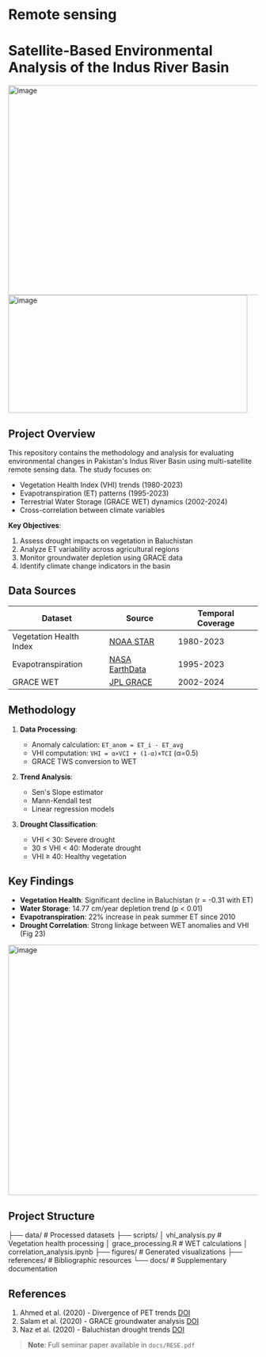 # Remote sensing
# Satellite-Based Environmental Analysis of the Indus River Basin

<img width="515" height="424" alt="image" src="https://github.com/user-attachments/assets/2353476b-b0e9-414c-93c8-cabfeb1ccca2" />
 <img width="483" height="238" alt="image" src="https://github.com/user-attachments/assets/f4865822-47a9-4fdb-986a-83808025b350" />
<!-- Replace with actual map from Fig 1/5 -->

## Project Overview
This repository contains the methodology and analysis for evaluating environmental changes in Pakistan's Indus River Basin using multi-satellite remote sensing data. The study focuses on:
- Vegetation Health Index (VHI) trends (1980-2023)
- Evapotranspiration (ET) patterns (1995-2023)
- Terrestrial Water Storage (GRACE WET) dynamics (2002-2024)
- Cross-correlation between climate variables

**Key Objectives**:
1. Assess drought impacts on vegetation in Baluchistan
2. Analyze ET variability across agricultural regions
3. Monitor groundwater depletion using GRACE data
4. Identify climate change indicators in the basin

## Data Sources
| **Dataset**         | **Source**                                                                 | **Temporal Coverage** |
|---------------------|----------------------------------------------------------------------------|----------------------|
| Vegetation Health Index | [NOAA STAR](https://www.star.nesdis.noaa.gov/smcd/emb/vci/VH/vh_adminMean.php) | 1980-2023            |
| Evapotranspiration  | [NASA EarthData](https://www.earthdata.nasa.gov/)                          | 1995-2023            |
| GRACE WET           | [JPL GRACE](https://grace.jpl.nasa.gov/data/data-analysis-tool/)           | 2002-2024            |

##  Methodology
1. **Data Processing**:
   - Anomaly calculation: `ET_anom = ET_i - ET_avg`
   - VHI computation: `VHI = α×VCI + (1-α)×TCI` (α=0.5)
   - GRACE TWS conversion to WET

2. **Trend Analysis**:
   - Sen's Slope estimator
   - Mann-Kendall test
   - Linear regression models

3. **Drought Classification**:
   - VHI < 30: Severe drought
   - 30 ≤ VHI < 40: Moderate drought
   - VHI ≥ 40: Healthy vegetation

## Key Findings
- **Vegetation Health**: Significant decline in Baluchistan (r = -0.31 with ET)
- **Water Storage**: 14.77 cm/year depletion trend (p < 0.01) 
- **Evapotranspiration**: 22% increase in peak summer ET since 2010
- **Drought Correlation**: Strong linkage between WET anomalies and VHI (Fig 23)

<img width="822" height="506" alt="image" src="https://github.com/user-attachments/assets/7e1fc5b6-b9d7-4e6f-a541-890a1d564f42" />
<!-- Replace with actual Fig 23 -->

## Project Structure
├── data/ # Processed datasets
├── scripts/
│ vhi_analysis.py # Vegetation health processing
│ grace_processing.R # WET calculations
│ correlation_analysis.ipynb
├── figures/ # Generated visualizations
├── references/ # Bibliographic resources
└── docs/ # Supplementary documentation

## References
1. Ahmed et al. (2020) - Divergence of PET trends [DOI](https://doi.org/10.1007/s00704-020-03195-3)
2. Salam et al. (2020) - GRACE groundwater analysis [DOI](https://doi.org/10.26480/bdwre.01.2020.10.15)
3. Naz et al. (2020) - Baluchistan drought trends [DOI](https://doi.org/10.3390/w12020470)

> **Note**: Full seminar paper available in `docs/RESE.pdf`




